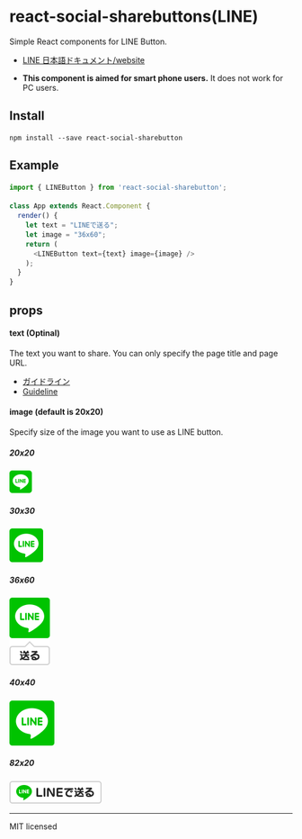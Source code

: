 # react-social-sharebuttons(LINE)
Simple React components for LINE Button.

 - [LINE 日本語ドキュメント/website](http://uraway.hatenablog.com/entry/2016/02/04/000000)

- **This component is aimed for smart phone users.** It does not work for PC users.

## Install
```
npm install --save react-social-sharebutton
```

## Example
```javascript
import { LINEButton } from 'react-social-sharebutton';

class App extends React.Component {
  render() {
    let text = "LINEで送る";
    let image = "36x60";
    return (
      <LINEButton text={text} image={image} />
    );
  }
}
```

## props

#### text (Optinal)

The text you want to share. You can only specify the page title and page URL.

- [ガイドライン](https://media.line.me/guideline/ja/)
- [Guideline](https://media.line.me/guideline/en/)

#### image (default is 20x20)

Specify size of the image you want to use as LINE button.

##### 20x20
![20x20](../images/line/linebutton_20x20.png)

##### 30x30
![30x30](../images/line/linebutton_30x30.png)

##### 36x60
![36x60](../images/line/linebutton_36x60.png)

##### 40x40
![40x40](../images/line/linebutton_40x40.png)

##### 82x20
![82x20](../images/line/linebutton_82x20.png)

---
MIT licensed

